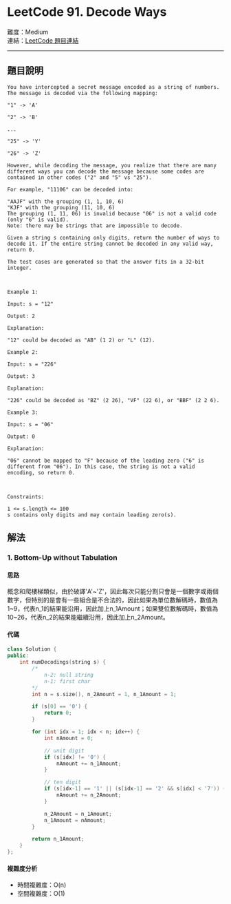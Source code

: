# LeetCode 91. Decode Ways

難度：Medium  
連結：[LeetCode 題目連結](https://leetcode.com/problems/decode-ways/description/)

---

## 題目說明
    
    You have intercepted a secret message encoded as a string of numbers. The message is decoded via the following mapping:

    "1" -> 'A'

    "2" -> 'B'

    ...

    "25" -> 'Y'

    "26" -> 'Z'

    However, while decoding the message, you realize that there are many different ways you can decode the message because some codes are contained in other codes ("2" and "5" vs "25").

    For example, "11106" can be decoded into:

    "AAJF" with the grouping (1, 1, 10, 6)
    "KJF" with the grouping (11, 10, 6)
    The grouping (1, 11, 06) is invalid because "06" is not a valid code (only "6" is valid).
    Note: there may be strings that are impossible to decode.

    Given a string s containing only digits, return the number of ways to decode it. If the entire string cannot be decoded in any valid way, return 0.

    The test cases are generated so that the answer fits in a 32-bit integer.

    

    Example 1:

    Input: s = "12"

    Output: 2

    Explanation:

    "12" could be decoded as "AB" (1 2) or "L" (12).

    Example 2:

    Input: s = "226"

    Output: 3

    Explanation:

    "226" could be decoded as "BZ" (2 26), "VF" (22 6), or "BBF" (2 2 6).

    Example 3:

    Input: s = "06"

    Output: 0

    Explanation:

    "06" cannot be mapped to "F" because of the leading zero ("6" is different from "06"). In this case, the string is not a valid encoding, so return 0.

    

    Constraints:

    1 <= s.length <= 100
    s contains only digits and may contain leading zero(s).
    

## 解法
### 1. Bottom-Up without Tabulation
#### 思路

概念和爬樓梯類似，由於破譯'A'~'Z'，因此每次只能分割只會是一個數字或兩個數字，但特別的是會有一些組合是不合法的，因此如果為單位數解碼時，數值為1~9，代表n_1的結果能沿用，因此加上n_1Amount；如果雙位數解碼時，數值為10~26，代表n_2的結果能繼續沿用，因此加上n_2Amount。
    
#### 代碼

```c++
class Solution {
public:
    int numDecodings(string s) {
        /*
            n-2: null string
            n-1: first char
        */
        int n = s.size(), n_2Amount = 1, n_1Amount = 1;

        if (s[0] == '0') {
            return 0;
        }

        for (int idx = 1; idx < n; idx++) {
            int nAmount = 0;

            // unit digit
            if (s[idx] != '0') {
                nAmount += n_1Amount;
            }

            // ten digit
            if (s[idx-1] == '1' || (s[idx-1] == '2' && s[idx] < '7')) {
                nAmount += n_2Amount;
            }

            n_2Amount = n_1Amount;
            n_1Amount = nAmount;
        }

        return n_1Amount;
    }
};
```

#### 複雜度分析

- 時間複雜度：O(n)
- 空間複雜度：O(1)